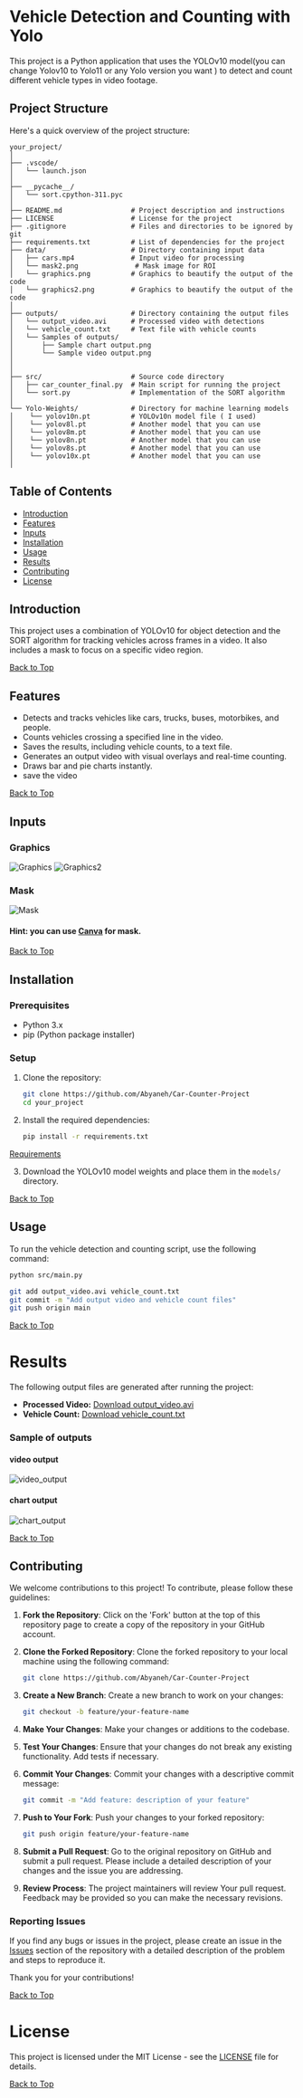 # Vehicle Detection and Counting with Yolo

This project is a Python application that uses the YOLOv10 model(you can change Yolov10 to Yolo11 or any Yolo version you want ) to detect and count different vehicle types in video footage.

## Project Structure

Here's a quick overview of the project structure:

```plaintext
your_project/
│
├── .vscode/
│   └── launch.json
│
├── __pycache__/
│   └── sort.cpython-311.pyc
│
├── README.md                 # Project description and instructions
├── LICENSE                   # License for the project
├── .gitignore                # Files and directories to be ignored by git
├── requirements.txt          # List of dependencies for the project
├── data/                     # Directory containing input data
│   ├── cars.mp4              # Input video for processing
│   └── mask2.png              # Mask image for ROI
│   └── graphics.png          # Graphics to beautify the output of the code
│   └── graphics2.png         # Graphics to beautify the output of the code
│
├── outputs/                  # Directory containing the output files
│   └── output_video.avi      # Processed video with detections
│   └── vehicle_count.txt     # Text file with vehicle counts
│   └── Samples of outputs/
│       ├── Sample chart output.png
│       └── Sample video output.png
│ 
│
├── src/                      # Source code directory
│   ├── car_counter_final.py  # Main script for running the project
│   └── sort.py               # Implementation of the SORT algorithm
│
└── Yolo-Weights/             # Directory for machine learning models
│    └── yolov10n.pt          # YOLOv10n model file ( I used)
│    └── yolov8l.pt           # Another model that you can use
│    └── yolov8m.pt           # Another model that you can use
│    └── yolov8n.pt           # Another model that you can use
│    └── yolov8s.pt           # Another model that you can use
│    └── yolov10x.pt          # Another model that you can use
│
```

## Table of Contents
- [Introduction](#introduction)
- [Features](#features)
- [Inputs](#inputs)
- [Installation](#installation)
- [Usage](#usage)
- [Results](#results)
- [Contributing](#contributing)
- [License](#License)                           

## Introduction
This project uses a combination of YOLOv10 for object detection and the SORT algorithm for tracking vehicles across frames in a video. It also includes a mask to focus on a specific video region.

[Back to Top](#table-of-contents)

## Features
- Detects and tracks vehicles like cars, trucks, buses, motorbikes, and people.
- Counts vehicles crossing a specified line in the video.
- Saves the results, including vehicle counts, to a text file.
- Generates an output video with visual overlays and real-time counting.
- Draws bar and pie charts instantly.
- save the video

[Back to Top](#table-of-contents)

## Inputs

### Graphics
![Graphics](https://github.com/Abyaneh/Car-Counter-Project/blob/main/data/graphics.png)
![Graphics2](https://github.com/Abyaneh/Car-Counter-Project/blob/main/data/graphics2.png)

### Mask
![Mask](https://github.com/Abyaneh/Car-Counter-Project/blob/main/data/mask2.png)
#### Hint: you can use [Canva](https://www.canva.com/) for mask.

[Back to Top](#table-of-contents)

## Installation

### Prerequisites
- Python 3.x
- pip (Python package installer)

### Setup
1. Clone the repository:
    ```bash
    git clone https://github.com/Abyaneh/Car-Counter-Project
    cd your_project
    ```

2. Install the required dependencies:
    ```bash
    pip install -r requirements.txt
    ```
[Requirements](https://github.com/Abyaneh/Car-Counter-Project/blob/main/requirements.txt)

3. Download the YOLOv10 model weights and place them in the `models/` directory.

[Back to Top](#table-of-contents)

## Usage

To run the vehicle detection and counting script, use the following command:

```bash
python src/main.py

git add output_video.avi vehicle_count.txt
git commit -m "Add output video and vehicle count files"
git push origin main
```
[Back to Top](#table-of-contents)

Results
===
The following output files are generated after running the project:

- **Processed Video:** [Download output_video.avi](https://github.com/Abyaneh/Car-Counter-Project/blob/main/outputs/output_video.avi)
- **Vehicle Count:** [Download vehicle_count.txt](https://github.com/Abyaneh/Car-Counter-Project/blob/main/outputs/vehicle_count.txt)


  
### Sample of outputs

#### video output
![video_output](https://github.com/Abyaneh/Car-Counter-Project/blob/main/outputs/Samples%20of%20outputs/Sample%20video%20output.png)

#### chart output
![chart_output](https://github.com/Abyaneh/Car-Counter-Project/blob/main/outputs/Samples%20of%20outputs/Sample%20chart%20output.png)

[Back to Top](#table-of-contents)

## Contributing

We welcome contributions to this project! To contribute, please follow these guidelines:

1. **Fork the Repository**: Click on the 'Fork' button at the top of this repository page to create a copy of the repository in your GitHub account.



2. **Clone the Forked Repository**: Clone the forked repository to your local machine using the following command:
    ```bash
    git clone https://github.com/Abyaneh/Car-Counter-Project
    ```


3. **Create a New Branch**: Create a new branch to work on your changes:
    ```bash
    git checkout -b feature/your-feature-name
    ```



4. **Make Your Changes**: Make your changes or additions to the codebase.

5. **Test Your Changes**: Ensure that your changes do not break any existing functionality. Add tests if necessary.


6. **Commit Your Changes**: Commit your changes with a descriptive commit message:
    ```bash
    git commit -m "Add feature: description of your feature"
    ```

7. **Push to Your Fork**: Push your changes to your forked repository:
    ```bash
    git push origin feature/your-feature-name
    ```

8. **Submit a Pull Request**: Go to the original repository on GitHub and submit a pull request. Please include a detailed description of your changes and the issue you are addressing.


9. **Review Process**: The project maintainers will review Your pull request. Feedback may be provided so you can make the necessary revisions.


### Reporting Issues

If you find any bugs or issues in the project, please create an issue in the [Issues](https://github.com/Abyaneh/car_-counter_final-edition/issues) section of the repository with a detailed description of the problem and steps to reproduce it.

Thank you for your contributions!

[Back to Top](#table-of-contents)

License
===
This project is licensed under the MIT License - see the [LICENSE](https://github.com/Abyaneh/car_-counter_final-edition/blob/main/LICENSE.txt) file for details.

[Back to Top](#table-of-contents)

